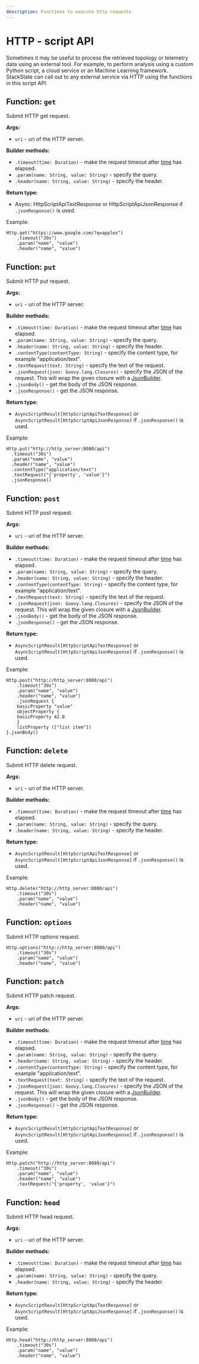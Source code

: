 ```yaml
---
description: Functions to execute http requests.
---
```


# HTTP - script API

Sometimes it may be useful to process the retrieved topology or telemetry data using an external tool. For example, to perform analysis using a custom Python script, a cloud service or an Machine Learning framework. StackState can call out to any external service via HTTP using the functions in this script API.

## Function: `get`

Submit HTTP get request.

**Args:**

* `uri` - uri of the HTTP server.

**Builder methods:**

* `.timeout(time: Duration)` - make the request timeout after [time](time.md) has elapsed.
* `.param(name: String, value: String)` - specify the query.
* `.header(name: String, value: String)` - specify the header.

**Return type:**

* Async: HttpScriptApiTextResponse or HttpScriptApiJsonResponse if `.jsonResponse()` is used.

Example:

```text
Http.get("https://www.google.com/?q=apples")
    .timeout("30s")
    .param("name", "value")
    .header("name", "value")
```

## Function: `put`

Submit HTTP put request.

**Args:**

* `uri` - uri of the HTTP server.

**Builder methods:**

* `.timeout(time: Duration)` - make the request timeout after [time](time.md) has elapsed.
* `.param(name: String, value: String)` - specify the query.
* `.header(name: String, value: String)` - specify the header.
* `.contentType(contentType: String)` -  specify the content type, for example "application/text".
* `.textRequest(text: String)` - specify the text of the request.
* `.jsonRequest(json: Goovy.lang.Closures)` - specify the JSON of the request. This will wrap the given closure with a [JsonBuilder](http://docs.groovy-lang.org/latest/html/documentation/core-domain-specific-languages.html#_jsonbuilder).
* `.jsonBody()` - get the body of the JSON response.
* `.jsonResponse()`  - get the JSON response.

**Return type:**

* `AsyncScriptResult[HttpScriptApiTextResponse]` or `AsyncScriptResult[HttpScriptApiJsonResponse]` if `.jsonResponse()` is used.

Example:

```text
Http.put("http://http_server:8080/api")
  .timeout("30s")
  .param("name", "value")
  .header("name", "value")
  .contentType("application/text")
  .textRequest("{'property', 'value'}")
  .jsonResponse()
```

## Function: `post`

Submit HTTP post request.

**Args:**

* `uri` - uri of the HTTP server.

**Builder methods:**

* `.timeout(time: Duration)` - make the request timeout after [time](time.md) has elapsed.
* `.param(name: String, value: String)` - specify the query.
* `.header(name: String, value: String)` - specify the header.
* `.contentType(contentType: String)` -  specify the content type, for example "application/text".
* `.textRequest(text: String)` - specify the text of the request.
* `.jsonRequest(json: Goovy.lang.Closures)` - specify the JSON of the request. This will wrap the given closure with a [JsonBuilder](http://docs.groovy-lang.org/latest/html/documentation/core-domain-specific-languages.html#_jsonbuilder).
* `.jsonBody()` - get the body of the JSON response.
* `.jsonResponse()` - get the JSON response.

**Return type:**

* `AsyncScriptResult[HttpScriptApiTextResponse]` or `AsyncScriptResult[HttpScriptApiJsonResponse]` if `.jsonResponse()` is used.

Example:

```text
Http.post("http://http_server:8080/api")
    .timeout("30s")
    .param("name", "value")
    .header("name", "value")
    .jsonRequest {
    basicProperty "value"
    objectProperty {
    basicProperty 42.0
    }
    listProperty (["list item"])
}.jsonBody()
```

## Function: `delete`

Submit HTTP delete request.

**Args:**

* `uri` - uri of the HTTP server.

**Builder methods:**

* `.timeout(time: Duration)` - make the request timeout after [time](time.md) has elapsed.
* `.param(name: String, value: String)` - specify the query.
* `.header(name: String, value: String)` - specify the header.

**Return type:**

* `AsyncScriptResult[HttpScriptApiTextResponse]` or `AsyncScriptResult[HttpScriptApiJsonResponse]` if `.jsonResponse()` is used.

Example:

```text
Http.delete("http://http_server:8080/api")
    .timeout("30s")
    .param("name", "value")
    .header("name", "value")
```

## Function: `options`

Submit HTTP options request.

```text
Http.options("http://http_server:8080/api")
    .timeout("30s")
    .param("name", "value")
    .header("name", "value")
```

## Function: `patch`

Submit HTTP patch request.

**Args:**

* `uri` - uri of the HTTP server.

**Builder methods:**

* `.timeout(time: Duration)` - make the request timeout after [time](time.md) has elapsed.
* `.param(name: String, value: String)` - specify the query.
* `.header(name: String, value: String)` - specify the header.
* `.contentType(contentType: String)` -  specify the content type, for example "application/text".
* `.textRequest(text: String)` - specify the text of the request.
* `.jsonRequest(json: Goovy.lang.Closures)` - specify the JSON of the request. This will wrap the given closure with a [JsonBuilder](http://docs.groovy-lang.org/latest/html/documentation/core-domain-specific-languages.html#_jsonbuilder).
* `.jsonBody()` - get the body of the JSON response.
* `.jsonResponse()`  - get the JSON response.

**Return type:**

* `AsyncScriptResult[HttpScriptApiTextResponse]` or `AsyncScriptResult[HttpScriptApiJsonResponse]` if `.jsonResponse()` is used.

Example:

```text
Http.patch("http://http_server:8080/api")
    .timeout("30s")
    .param("name", "value")
    .header("name", "value")
    .textRequest("{'property', 'value'}")
```

## Function: `head`

Submit HTTP head request.

**Args:**

* `uri` - uri of the HTTP server.

**Builder methods:**

* `.timeout(time: Duration)` - make the request timeout after [time](time.md) has elapsed.
* `.param(name: String, value: String)` - specify the query.
* `.header(name: String, value: String)` - specify the header.

**Return type:**

* `AsyncScriptResult[HttpScriptApiTextResponse]` or `AsyncScriptResult[HttpScriptApiJsonResponse]` if `.jsonResponse()` is used.

Example:

```text
Http.head("http://http_server:8080/api")
    .timeout("30s")
    .param("name", "value")
    .header("name", "value")
```

